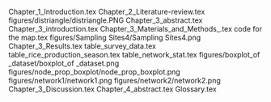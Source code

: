 Chapter_1_Introduction.tex
Chapter_2_Literature-review.tex
figures/distriangle/distriangle.PNG
Chapter_3_abstract.tex
Chapter_3_introduction.tex
Chapter_3_Materials_and_Methods_.tex
code for the map.tex
figures/Sampling Sites4/Sampling Sites4.png
Chapter_3_Results.tex
table_survey_data.tex
table_rice_production_season.tex
table_network_stat.tex
figures/boxplot_of _dataset/boxplot_of _dataset.png
figures/node_prop_boxplot/node_prop_boxplot.png
figures/network1/network1.png
figures/network2/network2.png
Chapter_3_Discussion.tex
Chapter_4_abstract.tex
Glossary.tex